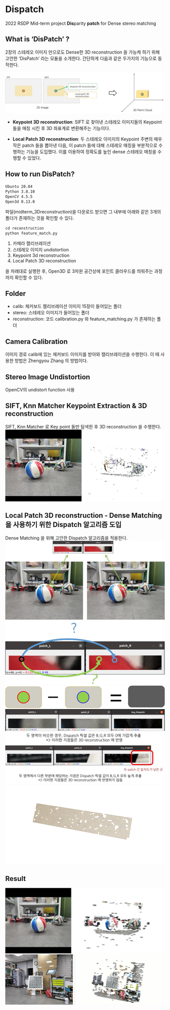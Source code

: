 # Dispatch
2022 RSDP Mid-term project
**Dis**parity **patch** for Dense stereo matching

## What is ‘DisPatch’ ?
2장의 스테레오 이미지 만으로도 Dense한 3D reconstruction 을 가능케 하기 위해
고안한 ‘DisPatch’ 라는 모듈을 소개한다. 간단하게 다음과 같은 두가지의 기능으로 동작한다.

![](./img/1.png)

- **Keypoint 3D reconstruction**: SIFT 로 찾아낸 스테레오 이미지들의 Keypoint 들을 매칭 시킨 후 3D 좌표계로 변환해주는 기능이다.

- **Local Patch 3D reconstruction**: 두 스테레오 이미지의 Keypoint 주변의 매우 작은 patch 들을 뽑아낸 다음, 이 patch 들에 대해 스테레오 매칭을 부분적으로 수행하는 기능을 도입했다. 이를 이용하여 정확도를 높인 dense 스테레오 매칭을 수행할 수 있었다.

## How to run DisPatch?
```
Ubuntu 20.04
Python 3.8.10
OpenCV 4.5.5
Open3d 0.13.0 
```

파일(midterm_3Dreconstruction)을 다운로드 받으면 그 내부에 아래와 같은 3개의 폴더가 존재하는 것을 확인할 수 있다.
```
cd reconstruction
python feature_match.py
```
1) 카메라 캘리브레이션
2) 스테레오 이미지 undistortion
3) Keypoint 3d reconstruction
4) Local Patch 3D reconstruction 

을 차례대로 실행한 후, Open3D 로 3차원 공간상에 포인트 클라우드를 띄워주는 과정까지 확인할 수 있다.

## Folder 
- calib: 체커보드 캘리브레이션 이미지 15장이 들어있는 폴더
- stereo: 스테레오 이미지가 들어있는 폴더
- reconstruction: 코드 calibration.py 와 feature_matching.py 가 존재하는 폴더

## Camera Calibration
이미지 경로 calib에 있는 체커보드 이미지를 받아와 캘리브레이션을 수행한다. 이 때 사용한 방법은 Zhengyou Zhang 의 방법이다.

## Stereo Image Undistortion
OpenCV의 undistort function 사용

## SIFT, Knn Matcher Keypoint Extraction & 3D reconstruction
SIFT, Knn Matcher 로 Key point 들만 탐색한 후 3D reconstruction 을 수행한다.
![](./img/22.png)

## Local Patch 3D reconstruction - Dense Matching 을 사용하기 위한 Dispatch 알고리즘 도입
Dense Matching 을 위해 고안한 Dispatch 알고리즘을 적용한다.
![](./img/24_disp.png)
![](./img/25_disp.png)
![](./img/26_disp.png)
![](./img/27_disp.png)
![](./img/28_disp.png)
![](./img/29_disp.png)

## Result
![](./img/30_disp.png)
![](./img/31_disp.png)
